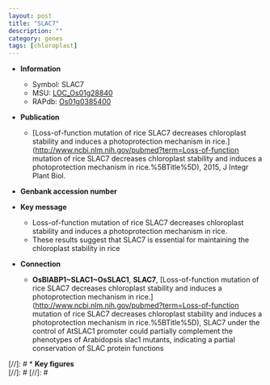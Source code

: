 ```yaml
---
layout: post
title: "SLAC7"
description: ""
category: genes
tags: [chloroplast]
---
```


* **Information**  
    + Symbol: SLAC7  
    + MSU: [LOC_Os01g28840](http://rice.plantbiology.msu.edu/cgi-bin/ORF_infopage.cgi?orf=LOC_Os01g28840)  
    + RAPdb: [Os01g0385400](http://rapdb.dna.affrc.go.jp/viewer/gbrowse_details/irgsp1?name=Os01g0385400)  

* **Publication**  
    + [Loss-of-function mutation of rice SLAC7 decreases chloroplast stability and induces a photoprotection mechanism in rice.](http://www.ncbi.nlm.nih.gov/pubmed?term=Loss-of-function mutation of rice SLAC7 decreases chloroplast stability and induces a photoprotection mechanism in rice.%5BTitle%5D), 2015, J Integr Plant Biol.

* **Genbank accession number**  

* **Key message**  
    + Loss-of-function mutation of rice SLAC7 decreases chloroplast stability and induces a photoprotection mechanism in rice.
    + These results suggest that SLAC7 is essential for maintaining the chloroplast stability in rice

* **Connection**  
    + __OsBIABP1~SLAC1~OsSLAC1__, __SLAC7__, [Loss-of-function mutation of rice SLAC7 decreases chloroplast stability and induces a photoprotection mechanism in rice.](http://www.ncbi.nlm.nih.gov/pubmed?term=Loss-of-function mutation of rice SLAC7 decreases chloroplast stability and induces a photoprotection mechanism in rice.%5BTitle%5D), SLAC7 under the control of AtSLAC1 promoter could partially complement the phenotypes of Arabidopsis slac1 mutants, indicating a partial conservation of SLAC protein functions

[//]: # * **Key figures**  
[//]: # 
[//]: # 

